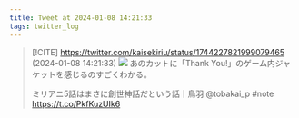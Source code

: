 ```yaml
---
title: Tweet at 2024-01-08 14:21:33
tags: twitter_log
---
```


> [!CITE] https://twitter.com/kaisekiriu/status/1744227821999079465 (2024-01-08 14:21:33)
> ![](https://twitter.com/kaisekiriu/status/1744227821999079465)
> あのカットに「Thank You!」のゲーム内ジャケットを感じるのすごくわかる。
> 
> ミリアニ5話はまさに創世神話だという話｜鳥羽 @tobakai_p #note https://t.co/PkfKuzUIk6
